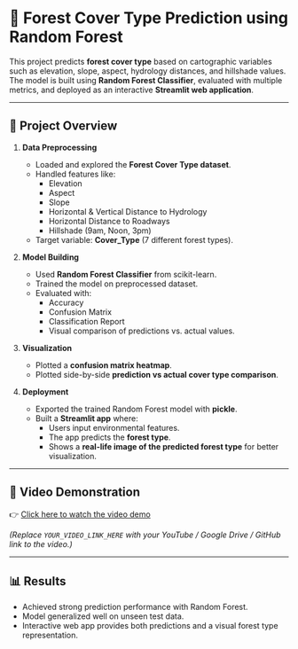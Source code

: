# 🌲 Forest Cover Type Prediction using Random Forest

This project predicts **forest cover type** based on cartographic variables such as elevation, slope, aspect, hydrology distances, and hillshade values.  
The model is built using **Random Forest Classifier**, evaluated with multiple metrics, and deployed as an interactive **Streamlit web application**.

---

## 📌 Project Overview

1. **Data Preprocessing**
   - Loaded and explored the **Forest Cover Type dataset**.
   - Handled features like:
     - Elevation
     - Aspect
     - Slope
     - Horizontal & Vertical Distance to Hydrology
     - Horizontal Distance to Roadways
     - Hillshade (9am, Noon, 3pm)
   - Target variable: **Cover_Type** (7 different forest types).

2. **Model Building**
   - Used **Random Forest Classifier** from scikit-learn.
   - Trained the model on preprocessed dataset.
   - Evaluated with:
     - Accuracy
     - Confusion Matrix
     - Classification Report
     - Visual comparison of predictions vs. actual values.

3. **Visualization**
   - Plotted a **confusion matrix heatmap**.
   - Plotted side-by-side **prediction vs actual cover type comparison**.

4. **Deployment**
   - Exported the trained Random Forest model with **pickle**.
   - Built a **Streamlit app** where:
     - Users input environmental features.
     - The app predicts the **forest type**.
     - Shows a **real-life image of the predicted forest type** for better visualization.

---

## 🎥 Video Demonstration

👉 [Click here to watch the video demo](https://drive.google.com/file/d/1FpZhtV8xSPw30c5ID_uyEC1RQ-qZRLal/view?usp=sharing)  

*(Replace `YOUR_VIDEO_LINK_HERE` with your YouTube / Google Drive / GitHub link to the video.)*

---

## 📊 Results

- Achieved strong prediction performance with Random Forest.
- Model generalized well on unseen test data.
- Interactive web app provides both predictions and a visual forest type representation.
